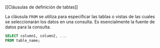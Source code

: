 [[Cláusulas de definición de tablas]]

La cláusula `FROM` se utiliza para especificar las tablas o vistas de las cuales se seleccionarán los datos en una consulta. Es esencialmente la fuente de datos para la consulta.

```sql
SELECT column1, column2, ...
FROM table_name;
```